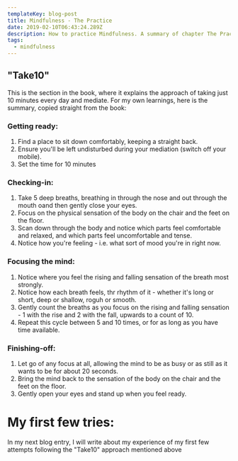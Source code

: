 ```yaml
---
templateKey: blog-post
title: Mindfulness - The Practice
date: 2019-02-10T06:43:24.289Z
description: How to practice Mindfulness. A summary of chapter The Practice
tags:
  - mindfulness
---
```

## "Take10"

This is the section in the book, where it explains the approach of taking just 10 minutes every day and mediate. For my own learnings, here is the summary, copied straight from the book:

### Getting ready:

1. Find a place to sit down comfortably, keeping a straight back.
2. Ensure you'll be left undisturbed during your mediation (switch off your mobile).
3. Set the time for 10 minutes

### Checking-in:

1. Take 5 deep breaths, breathing in through the nose and out through the mouth oand then gently close your eyes.
2. Focus on the physical sensation of the body on the chair and the feet on the floor.
3. Scan down through the body and notice which parts feel comfortable and relaxed, and which parts feel uncomfortable and tense.
4. Notice how you're feeling - i.e. what sort of mood you're in right now.

### Focusing the mind:

1. Notice where you feel the rising and falling sensation of the breath most strongly.
2. Notice how each breath feels, thr rhythm of it - whether it's long or short, deep or shallow, roguh or smooth.
3. Gently count the breaths as you focus on the rising and falling sensation - 1 with the rise and 2 with the fall, upwards to a count of 10.
4. Repeat this cycle between 5 and 10 times, or for as long as you have time available.

### Finishing-off:

1. Let go of any focus at all, allowing the mind to be as busy or as still as it wants to be for about 20 seconds.
2. Bring the mind back to the sensation of the body on the chair and the feet on the floor.
3. Gently open your eyes and stand up when you feel ready.

# My first few tries:

In my next blog entry, I will write about my experience of my first few attempts following the "Take10" approach mentioned above
